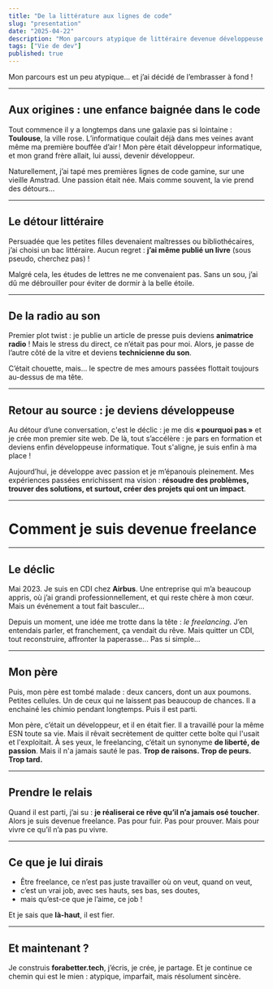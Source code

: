 ```yaml
---
title: "De la littérature aux lignes de code"
slug: "presentation"
date: "2025-04-22"
description: "Mon parcours atypique de littéraire devenue développeuse freelance"
tags: ["Vie de dev"]
published: true
---
```


Mon parcours est un peu atypique... et j’ai décidé de l’embrasser à fond !

---

## Aux origines&nbsp;: une enfance baignée dans le code

Tout commence il y a longtemps dans une galaxie pas si lointaine&nbsp;: **Toulouse**, la ville rose. L’informatique coulait déjà dans mes veines avant même ma première bouffée d’air ! Mon père était développeur informatique, et mon grand frère allait, lui aussi, devenir développeur.

Naturellement, j’ai tapé mes premières lignes de code gamine, sur une vieille Amstrad. Une passion était née. Mais comme souvent, la vie prend des détours...

---

## Le détour littéraire

Persuadée que les petites filles devenaient maîtresses ou bibliothécaires, j’ai choisi un bac littéraire. Aucun regret&nbsp;: **j’ai même publié un livre** (sous pseudo, cherchez pas) !

Malgré cela, les études de lettres ne me convenaient pas. Sans un sou, j’ai dû me débrouiller pour éviter de dormir à la belle étoile.

---

## De la radio au son

Premier plot twist&nbsp;: je publie un article de presse puis deviens **animatrice radio** ! Mais le stress du direct, ce n’était pas pour moi. Alors, je passe de l’autre côté de la vitre et deviens **technicienne du son**.

C’était chouette, mais... le spectre de mes amours passées flottait toujours au-dessus de ma tête.

---

## Retour au source&nbsp;: je deviens développeuse

Au détour d’une conversation, c'est le déclic&nbsp;: je me dis **« pourquoi pas »** et je crée mon premier site web. De là, tout s’accélère&nbsp;: je pars en formation et deviens enfin développeuse informatique. Tout s'aligne, je suis enfin à ma place !

Aujourd’hui, je développe avec passion et je m’épanouis pleinement. Mes expériences passées enrichissent ma vision&nbsp;: **résoudre des problèmes, trouver des solutions, et surtout, créer des projets qui ont un impact**.

---

# Comment je suis devenue freelance

---

## Le déclic

Mai 2023. Je suis en CDI chez **Airbus**. Une entreprise qui m’a beaucoup appris, où j’ai grandi professionnellement, et qui reste chère à mon cœur. Mais un événement a tout fait basculer...

Depuis un moment, une idée me trotte dans la tête&nbsp;: *le freelancing*. J’en entendais parler, et franchement, ça vendait du rêve. Mais quitter un CDI, tout reconstruire, affronter la paperasse... Pas si simple...

---

## Mon père

Puis, mon père est tombé malade&nbsp;: deux cancers, dont un aux poumons. Petites cellules. Un de ceux qui ne laissent pas beaucoup de chances. Il a enchainé les chimio pendant longtemps. Puis il est parti.

Mon père, c’était un développeur, et il en était fier. Il a travaillé pour la même ESN toute sa vie. Mais il rêvait secrètement de quitter cette boîte qui l'usait et l'exploitait. À ses yeux, le freelancing, c’était un synonyme **de liberté, de passion**. Mais il n'a jamais sauté le pas. **Trop de raisons. Trop de peurs. Trop tard.**

---

## Prendre le relais

Quand il est parti, j’ai su&nbsp;: **je réaliserai ce rêve qu’il n’a jamais osé toucher**. Alors je suis devenue freelance. Pas pour fuir. Pas pour prouver. Mais pour vivre ce qu’il n’a pas pu vivre.

---

## Ce que je lui dirais

- Être freelance, ce n’est pas juste travailler où on veut, quand on veut,
- c’est un vrai job, avec ses hauts, ses bas, ses doutes,
- mais qu’est-ce que je l’aime, ce job !

Et je sais que **là-haut**, il est fier.

---

## Et maintenant ?

Je construis **forabetter.tech**, j’écris, je crée, je partage. Et je continue ce chemin qui est le mien&nbsp;: atypique, imparfait, mais résolument sincère.
